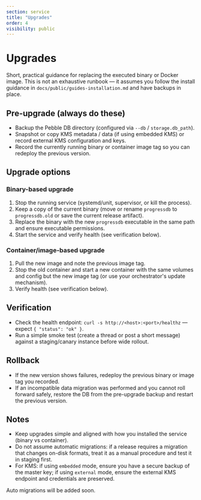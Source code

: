 ```yaml
---
section: service
title: "Upgrades"
order: 4
visibility: public
---
```


# Upgrades

Short, practical guidance for replacing the executed binary or Docker image. This is not an exhaustive runbook — it assumes you follow the install guidance in `docs/public/guides-installation.md` and have backups in place.

## Pre-upgrade (always do these)

- Backup the Pebble DB directory (configured via `--db` / `storage.db_path`).
- Snapshot or copy KMS metadata / data (if using embedded KMS) or record external KMS configuration and keys.
- Record the currently running binary or container image tag so you can redeploy the previous version.

## Upgrade options

### Binary-based upgrade

1. Stop the running service (systemd/unit, supervisor, or kill the process).
2. Keep a copy of the current binary (move or rename `progressdb` to `progressdb.old` or save the current release artifact).
3. Replace the binary with the new `progressdb` executable in the same path and ensure executable permissions.
4. Start the service and verify health (see verification below).

### Container/image-based upgrade

1. Pull the new image and note the previous image tag.
2. Stop the old container and start a new container with the same volumes and config but the new image tag (or use your orchestrator's update mechanism).
3. Verify health (see verification below).

## Verification

- Check the health endpoint: `curl -s http://<host>:<port>/healthz` — expect `{ "status": "ok" }`.
- Run a simple smoke test (create a thread or post a short message) against a staging/canary instance before wide rollout.

## Rollback

- If the new version shows failures, redeploy the previous binary or image tag you recorded.
- If an incompatible data migration was performed and you cannot roll forward safely, restore the DB from the pre-upgrade backup and restart the previous version.

## Notes

- Keep upgrades simple and aligned with how you installed the service (binary vs container).
- Do not assume automatic migrations: if a release requires a migration that changes on-disk formats, treat it as a manual procedure and test it in staging first.
- For KMS: if using `embedded` mode, ensure you have a secure backup of the master key; if using `external` mode, ensure the external KMS endpoint and credentials are preserved.

Auto migrations will be added soon.

